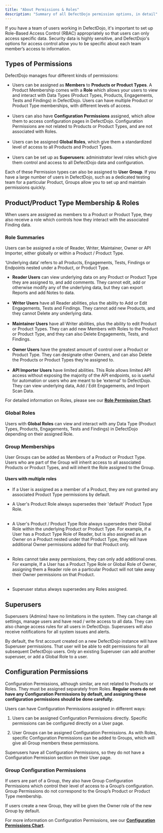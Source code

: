 ```yaml
---
title: "About Permissions & Roles"
description: "Summary of all DefectDojo permission options, in detail"
---
```


If you have a team of users working in DefectDojo, it's important to set up Role\-Based Access Control (RBAC) appropriately so that users can only access specific data. Security data is highly sensitive, and DefectDojo's options for access control allow you to be specific about each team member’s access to information.

## Types of Permissions

DefectDojo manages four different kinds of permissions:

* Users can be assigned as **Members** to **Products or Product Types**. A Product Membership comes with a **Role** which allows your users to view and interact with Data Types (Product Types, Products, Engagements, Tests and Findings) in DefectDojo. Users can have multiple Product or Product Type memberships, with different levels of access.   
​
* Users can also have **Configuration Permissions** assigned, which allow them to access configuration pages in DefectDojo. Configuration Permissions are not related to Products or Product Types, and are not associated with Roles.  
​
* Users can be assigned **Global Roles**, which give them a standardized level of access to all Products and Product Types.  
​
* Users can be set up as **Superusers**: administrator level roles which give them control and access to all DefectDojo data and configuration.

Each of these Permission types can also be assigned to **User** **Group**. If you have a large number of users in DefectDojo, such as a dedicated testing team for a particular Product, Groups allow you to set up and maintain permissions quickly.

## Product/Product Type Membership \& Roles

When users are assigned as members to a Product or Product Type, they also receive a role which controls how they interact with the associated Finding data.

### Role Summaries

Users can be assigned a role of Reader, Writer, Maintainer, Owner or API Importer, either globally or within a Product / Product Type.

‘Underlying data’ refers to all Products, Engagements, Tests, Findings or Endpoints nested under a Product, or Product Type.

* **Reader Users** can view underlying data on any Product or Product Type they are assigned to, and add comments. They cannot edit, add or otherwise modify any of the underlying data, but they can export Reports and add Notes to data.  
​
* **Writer Users** have all Reader abilities, plus the ability to Add or Edit Engagements, Tests and Findings. They cannot add new Products, and they cannot Delete any underlying data.  
​
* **Maintainer Users** have all Writer abilities, plus the ability to edit Product or Product Types. They can add new Members with Roles to the Product or Product Type, and they can also Delete Engagements, Tests, and Findings.  
​
* **Owner Users** have the greatest amount of control over a Product or Product Type. They can designate other Owners, and can also Delete the Products or Product Types they’re assigned to.  
​
* **API Importer** **Users** have limited abilities. This Role allows limited API access without exposing the majority of the API endpoints, so is useful for automation or users who are meant to be ‘external’ to DefectDojo. They can view underlying data, Add / Edit Engagements, and Import Scan Data.

For detailed information on Roles, please see our **[Role Permission Chart](https://docs.defectdojo.com/en/user_management/user-permission-charts/)**.

### Global Roles

Users with **Global Roles** can view and interact with any Data Type (Product Types, Products, Engagements, Tests and Findings) in DefectDojo depending on their assigned Role.

### Group Memberships

User Groups can be added as Members of a Product or Product Type. Users who are part of the Group will inherit access to all associated Products or Product Types, and will inherit the Role assigned to the Group.

#### Users with multiple roles

* If a User is assigned as a member of a Product, they are not granted any associated Product Type permissions by default.

* A User's Product Role always supersedes their 'default' Product Type Role.  
​
* A User's Product / Product Type Role always supersedes their Global Role within the underlying Product or Product Type. For example, if a User has a Product Type Role of Reader, but is also assigned as an Owner on a Product nested under that Product Type, they will have additional Owner permissions added for that Product only.   
​
* Roles cannot take away permissions, they can only add additional ones. For example, If a User has a Product Type Role or Global Role of Owner, assigning them a Reader role on a particular Product will not take away their Owner permissions on that Product.  
​
* Superuser status always supersedes any Roles assigned.

## Superusers

Superusers (Admins) have no limitations in the system. They can change all settings, manage users and have read / write access to all data. They can also change access rules for all users in DefectDojo. Superusers will also receive notifications for all system issues and alerts.

By default, the first account created on a new DefectDojo instance will have Superuser permissions. That user will be able to edit permissions for all subsequent DefectDojo users. Only an existing Superuser can add another superuser, or add a Global Role to a user. 

## Configuration Permissions

Configuration Permissions, although similar, are not related to Products or Roles. They must be assigned separately from Roles. **Regular** **users do not have any Configuration Permissions by default, and assigning these configuration permissions should be done carefully.**

Users can have Configuration Permissions assigned in different ways:

1. Users can be assigned Configuration Permissions directly. Specific permissions can be configured directly on a User page.  

2. User Groups can be assigned Configuration Permissions. As with Roles, specific Configuration Permissions can be added to Groups, which will give all Group members these permissions.

Superusers have all Configuration Permissions, so they do not have a Configuration Permission section on their User page.

### Group Configuration Permissions

If users are part of a Group, they also have Group Configuration Permissions which control their level of access to a Group’s configuration. Group Permissions do not correspond to the Group’s Product or Product Type membership.

If users create a new Group, they will be given the Owner role of the new Group by default.

For more information on Configuration Permissions, see our **[Configuration Permissions Chart](https://docs.defectdojo.com/en/user_management/user-permission-charts/)**.

